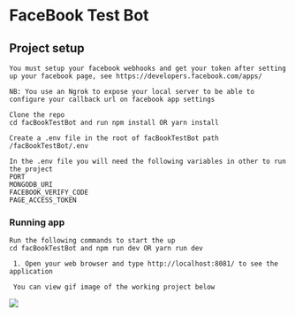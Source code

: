 # FaceBook Test Bot

## Project setup

```
You must setup your facebook webhooks and get your token after setting up your facebook page, see https://developers.facebook.com/apps/

NB: You use an Ngrok to expose your local server to be able to configure your callback url on facebook app settings

```

```
Clone the repo
cd facBookTestBot and run npm install OR yarn install

Create a .env file in the root of facBookTestBot path /facBookTestBot/.env

In the .env file you will need the following variables in other to run the project
PORT
MONGODB_URI
FACEBOOK_VERIFY_CODE
PAGE_ACCESS_TOKEN
```

### Running app

```
Run the following commands to start the up
cd facBookTestBot and npm run dev OR yarn run dev

 1. Open your web browser and type http://localhost:8081/ to see the application

 You can view gif image of the working project below
```

![](https://github.com/amisdun/faceBookBotGIF/blob/master/faceBookBotTest.gif)
